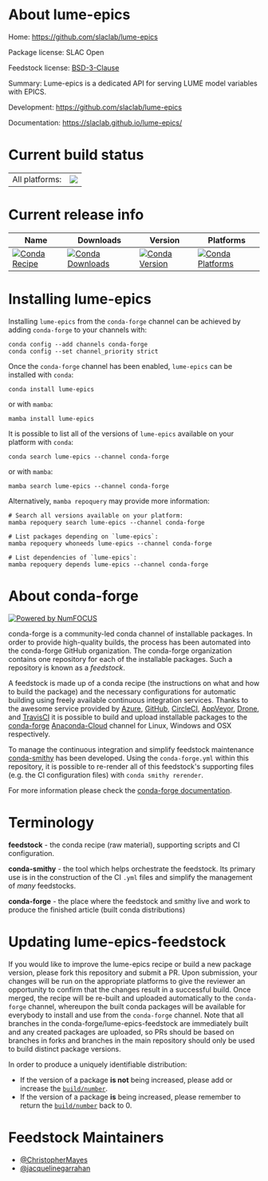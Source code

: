 About lume-epics
================

Home: https://github.com/slaclab/lume-epics

Package license: SLAC Open

Feedstock license: [BSD-3-Clause](https://github.com/conda-forge/lume-epics-feedstock/blob/main/LICENSE.txt)

Summary: Lume-epics is a dedicated API for serving LUME model variables with EPICS.

Development: https://github.com/slaclab/lume-epics

Documentation: https://slaclab.github.io/lume-epics/

Current build status
====================


<table><tr><td>All platforms:</td>
    <td>
      <a href="https://dev.azure.com/conda-forge/feedstock-builds/_build/latest?definitionId=11144&branchName=main">
        <img src="https://dev.azure.com/conda-forge/feedstock-builds/_apis/build/status/lume-epics-feedstock?branchName=main">
      </a>
    </td>
  </tr>
</table>

Current release info
====================

| Name | Downloads | Version | Platforms |
| --- | --- | --- | --- |
| [![Conda Recipe](https://img.shields.io/badge/recipe-lume--epics-green.svg)](https://anaconda.org/conda-forge/lume-epics) | [![Conda Downloads](https://img.shields.io/conda/dn/conda-forge/lume-epics.svg)](https://anaconda.org/conda-forge/lume-epics) | [![Conda Version](https://img.shields.io/conda/vn/conda-forge/lume-epics.svg)](https://anaconda.org/conda-forge/lume-epics) | [![Conda Platforms](https://img.shields.io/conda/pn/conda-forge/lume-epics.svg)](https://anaconda.org/conda-forge/lume-epics) |

Installing lume-epics
=====================

Installing `lume-epics` from the `conda-forge` channel can be achieved by adding `conda-forge` to your channels with:

```
conda config --add channels conda-forge
conda config --set channel_priority strict
```

Once the `conda-forge` channel has been enabled, `lume-epics` can be installed with `conda`:

```
conda install lume-epics
```

or with `mamba`:

```
mamba install lume-epics
```

It is possible to list all of the versions of `lume-epics` available on your platform with `conda`:

```
conda search lume-epics --channel conda-forge
```

or with `mamba`:

```
mamba search lume-epics --channel conda-forge
```

Alternatively, `mamba repoquery` may provide more information:

```
# Search all versions available on your platform:
mamba repoquery search lume-epics --channel conda-forge

# List packages depending on `lume-epics`:
mamba repoquery whoneeds lume-epics --channel conda-forge

# List dependencies of `lume-epics`:
mamba repoquery depends lume-epics --channel conda-forge
```


About conda-forge
=================

[![Powered by
NumFOCUS](https://img.shields.io/badge/powered%20by-NumFOCUS-orange.svg?style=flat&colorA=E1523D&colorB=007D8A)](https://numfocus.org)

conda-forge is a community-led conda channel of installable packages.
In order to provide high-quality builds, the process has been automated into the
conda-forge GitHub organization. The conda-forge organization contains one repository
for each of the installable packages. Such a repository is known as a *feedstock*.

A feedstock is made up of a conda recipe (the instructions on what and how to build
the package) and the necessary configurations for automatic building using freely
available continuous integration services. Thanks to the awesome service provided by
[Azure](https://azure.microsoft.com/en-us/services/devops/), [GitHub](https://github.com/),
[CircleCI](https://circleci.com/), [AppVeyor](https://www.appveyor.com/),
[Drone](https://cloud.drone.io/welcome), and [TravisCI](https://travis-ci.com/)
it is possible to build and upload installable packages to the
[conda-forge](https://anaconda.org/conda-forge) [Anaconda-Cloud](https://anaconda.org/)
channel for Linux, Windows and OSX respectively.

To manage the continuous integration and simplify feedstock maintenance
[conda-smithy](https://github.com/conda-forge/conda-smithy) has been developed.
Using the ``conda-forge.yml`` within this repository, it is possible to re-render all of
this feedstock's supporting files (e.g. the CI configuration files) with ``conda smithy rerender``.

For more information please check the [conda-forge documentation](https://conda-forge.org/docs/).

Terminology
===========

**feedstock** - the conda recipe (raw material), supporting scripts and CI configuration.

**conda-smithy** - the tool which helps orchestrate the feedstock.
                   Its primary use is in the construction of the CI ``.yml`` files
                   and simplify the management of *many* feedstocks.

**conda-forge** - the place where the feedstock and smithy live and work to
                  produce the finished article (built conda distributions)


Updating lume-epics-feedstock
=============================

If you would like to improve the lume-epics recipe or build a new
package version, please fork this repository and submit a PR. Upon submission,
your changes will be run on the appropriate platforms to give the reviewer an
opportunity to confirm that the changes result in a successful build. Once
merged, the recipe will be re-built and uploaded automatically to the
`conda-forge` channel, whereupon the built conda packages will be available for
everybody to install and use from the `conda-forge` channel.
Note that all branches in the conda-forge/lume-epics-feedstock are
immediately built and any created packages are uploaded, so PRs should be based
on branches in forks and branches in the main repository should only be used to
build distinct package versions.

In order to produce a uniquely identifiable distribution:
 * If the version of a package **is not** being increased, please add or increase
   the [``build/number``](https://docs.conda.io/projects/conda-build/en/latest/resources/define-metadata.html#build-number-and-string).
 * If the version of a package **is** being increased, please remember to return
   the [``build/number``](https://docs.conda.io/projects/conda-build/en/latest/resources/define-metadata.html#build-number-and-string)
   back to 0.

Feedstock Maintainers
=====================

* [@ChristopherMayes](https://github.com/ChristopherMayes/)
* [@jacquelinegarrahan](https://github.com/jacquelinegarrahan/)

